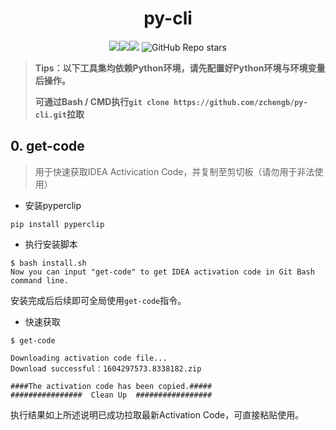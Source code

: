 <h1 align="center">py-cli</h1>

<p align="center"><img src="https://img.shields.io/badge/author-zchengb-%230C7DBE"/><img src="https://img.shields.io/badge/python-v3.8-blue"/><img src="https://img.shields.io/badge/license-MIT-green"/>
<img alt="GitHub Repo stars" src="https://img.shields.io/github/stars/zchengb/py-cli?style=social"/></p>

>**Tips：以下工具集均依赖Python环境，请先配置好Python环境与环境变量后操作。**
>
>**可通过Bash / CMD执行`git clone https://github.com/zchengb/py-cli.git`拉取**

## 0. get-code

>用于快速获取IDEA Activication Code，并复制至剪切板（请勿用于非法使用）

- 安装pyperclip

```shell
pip install pyperclip
```

- 执行安装脚本

```shell
$ bash install.sh
Now you can input "get-code" to get IDEA activation code in Git Bash command line.
```

安装完成后后续即可全局使用`get-code`指令。

- 快速获取

```shell
$ get-code

Downloading activation code file...
Download successful：1604297573.8338182.zip

####The activation code has been copied.#####
################  Clean Up  #################
```

执行结果如上所述说明已成功拉取最新Activation Code，可直接粘贴使用。

